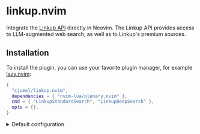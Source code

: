 # linkup.nvim

Integrate the [Linkup API](https://www.linkup.so/) directly in Neovim. The Linkup API provides
access to LLM-augmented web search, as well as to Linkup's premium sources.

## Installation

To install the plugin, you can use your favorite plugin manager, for example
[lazy.nvim](https://github.com/folke/lazy.nvim):

```lua
{
  "cjumel/linkup.nvim",
  dependencies = { "nvim-lua/plenary.nvim" },
  cmd = { "LinkupStandardSearch", "LinkupDeepSearch" },
  opts = {},
}
```

<details>
<summary>Default configuration</summary>

```lua
{
  ---@type string|nil The Linkup API key. If nil, the plugin will try to use the environment
  --- variable LINKUP_API_KEY.
  api_key = nil,
  ---@type string The Linkup API base URL.
  base_url = "https://api.linkup.so/v1",
}
```

</details>

